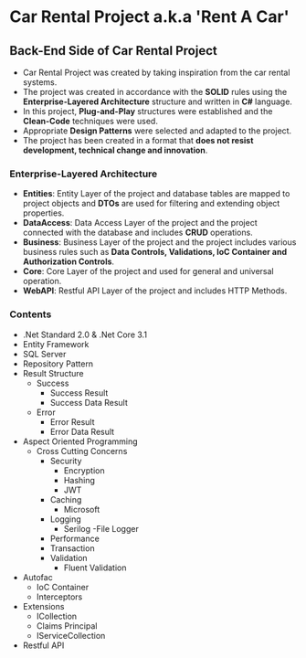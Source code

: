 # Car Rental Project a.k.a 'Rent A Car'

## Back-End Side of Car Rental Project
- Car Rental Project was created by taking inspiration from the car rental systems. 
- The project was created in accordance with the **SOLID** rules using the **Enterprise-Layered Architecture** structure and written in **C#** language.
- In this project, **Plug-and-Play** structures were established and the **Clean-Code** techniques were used.
- Appropriate **Design Patterns** were selected and adapted to the project.
- The project has been created in a format that **does not resist development, technical change and innovation**.

### Enterprise-Layered Architecture
- **Entities**: Entity Layer of the project and database tables are mapped to project objects and **DTOs** are used for filtering and extending object properties.
- **DataAccess**: Data Access Layer of the project and the project connected with the database and includes **CRUD** operations.
- **Business**: Business Layer of the project and the project includes various business rules such as **Data Controls, Validations, IoC Container and Authorization
  Controls**.
- **Core**: Core Layer of the project and used for general and universal operation.
- **WebAPI**: Restful API Layer of the project and includes HTTP Methods.

### Contents
- .Net Standard 2.0 & .Net Core 3.1
- Entity Framework
- SQL Server
- Repository Pattern
- Result Structure
  - Success
    - Success Result
    - Success Data Result
  - Error 
    - Error Result
    - Error Data Result 
- Aspect Oriented Programming
  - Cross Cutting Concerns
    - Security 
      - Encryption
      - Hashing
      - JWT
    - Caching
      - Microsoft
    - Logging
      - Serilog
        -File Logger 
    - Performance
    - Transaction
    - Validation
      - Fluent Validation 
- Autofac
  - IoC Container
  - Interceptors
- Extensions
  - ICollection<Claim>
  - Claims Principal
  - IServiceCollection
- Restful API
